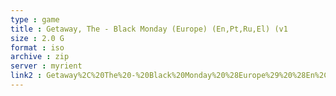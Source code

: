 ```yaml
---
type : game
title : Getaway, The - Black Monday (Europe) (En,Pt,Ru,El) (v1
size : 2.0 G
format : iso
archive : zip
server : myrient
link2 : Getaway%2C%20The%20-%20Black%20Monday%20%28Europe%29%20%28En%2CPt%2CRu%2CEl%29%20%28v1.01%29
---
```

